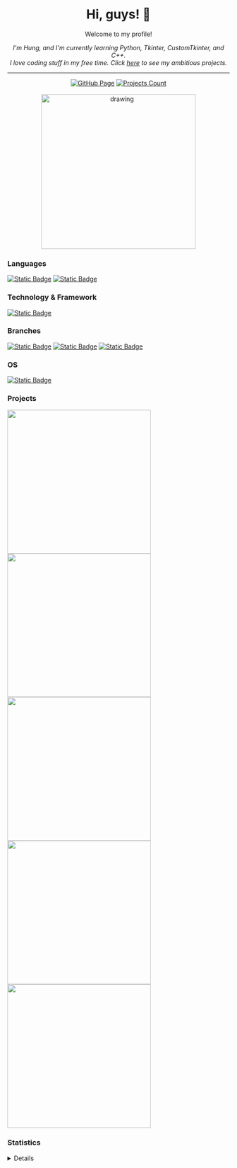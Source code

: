 <div align="center">
  <h1>Hi, guys! 👋</h1>
  <p>Welcome to my profile!</p>

  *I'm Hung, and I'm currently learning Python, Tkinter, CustomTkinter, and C++.*<br>
  *I love coding stuff in my free time. Click [here](https://github.com/ItsHungg?tab=repositories) to see my ambitious projects.*
  <hr>
  
  [![GitHub Page](https://img.shields.io/badge/github-gray?style=for-the-badge&logo=github)](https://github.com/ItsHungg)
  [![Projects Count](https://img.shields.io/badge/5%2B-blue?style=for-the-badge&logo=github&label=PROJECTS)](https://github.com/ItsHungg?tab=repositories)
  <br><br>
  <img src="https://stackoverflow-badge.herokuapp.com/stackoverflow?username=17990633&period=quarter" alt="drawing" width="350"/>

</div>


### Languages
[![Static Badge](https://img.shields.io/badge/python-black?style=for-the-badge&logo=python)](https://github.com/ItsHungg)
[![Static Badge](https://img.shields.io/badge/C%2B%2B-black?style=for-the-badge&logo=c%2B%2B)](https://github.com/ItsHungg)

### Technology & Framework
[![Static Badge](https://img.shields.io/badge/tkinter-black?style=for-the-badge)](https://github.com/ItsHungg)

### Branches
[![Static Badge](https://img.shields.io/badge/GUI%20Designs-black?style=for-the-badge)](https://github.com/ItsHungg)
[![Static Badge](https://img.shields.io/badge/Applications-black?style=for-the-badge)](https://github.com/ItsHungg)
[![Static Badge](https://img.shields.io/badge/Algorithm-black?style=for-the-badge)](https://github.com/ItsHungg)

### OS
[![Static Badge](https://img.shields.io/badge/windows-black?style=for-the-badge&logo=windows)](https://github.com/ItsHungg)

### Projects
<a href="https://github.com/ItsHungg/JetClicker"><img src="https://github-link-card.s3.ap-northeast-1.amazonaws.com/ItsHungg/JetClicker.png" width="325"></a>
<a href="https://github.com/ItsHungg/Stringify"><img src="https://github-link-card.s3.ap-northeast-1.amazonaws.com/ItsHungg/Stringify.png" width="325"></a>
<a href="https://github.com/ItsHungg/Cryptography"><img src="https://github-link-card.s3.ap-northeast-1.amazonaws.com/ItsHungg/Cryptography.png" width="325"></a>
<a href="https://github.com/ItsHungg/Bouncify"><img src="https://github-link-card.s3.ap-northeast-1.amazonaws.com/ItsHungg/Bouncify.png" width="325"></a>
<a href="https://github.com/ItsHungg/HunterVerse-devs"><img src="https://github-link-card.s3.ap-northeast-1.amazonaws.com/ItsHungg/HunterVerse-devs.png" width="325"></a>
<br>

### Statistics
<details>
  <p align="center">
    <a href="https://github.com/ItsHungg">
      <img src="http://github-profile-summary-cards.vercel.app/api/cards/profile-details?username=ItsHungg&theme=github_dark" />
    </a>
    <a href="https://github.com/ItsHungg">
      <img src="http://github-profile-summary-cards.vercel.app/api/cards/repos-per-language?username=ItsHungg&theme=github_dark" />
    </a>
    <a href="https://github.com/ItsHungg">
      <img src="http://github-profile-summary-cards.vercel.app/api/cards/most-commit-language?username=ItsHungg&theme=github_dark" />
    </a>
    <a href="https://github.com/ItsHungg">
      <img src="http://github-profile-summary-cards.vercel.app/api/cards/stats?username=ItsHungg&theme=github_dark" />
    </a>
    <a href="https://github.com/ItsHungg">
      <img src="http://github-profile-summary-cards.vercel.app/api/cards/productive-time?username=ItsHungg&theme=github_dark&utcOffset=8" />
    </a><br>
    <a href="https://git.io/streak-stats"><img src="https://github-readme-streak-stats.herokuapp.com?user=ItsHungg&theme=github-dark&border_radius=5&card_width=680" alt="GitHub Streak" /></a>
  </p>
  
</details>
